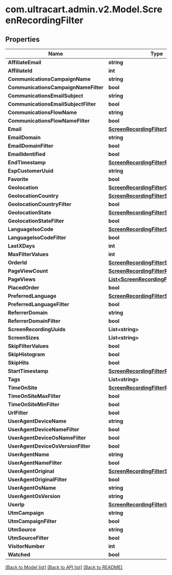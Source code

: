 
# com.ultracart.admin.v2.Model.ScreenRecordingFilter

## Properties

Name | Type | Description | Notes
------------ | ------------- | ------------- | -------------
**AffiliateEmail** | **string** |  | [optional] 
**AffiliateId** | **int** |  | [optional] 
**CommunicationsCampaignName** | **string** |  | [optional] 
**CommunicationsCampaignNameFilter** | **bool** |  | [optional] 
**CommunicationsEmailSubject** | **string** |  | [optional] 
**CommunicationsEmailSubjectFilter** | **bool** |  | [optional] 
**CommunicationsFlowName** | **string** |  | [optional] 
**CommunicationsFlowNameFilter** | **bool** |  | [optional] 
**Email** | [**ScreenRecordingFilterStringSearch**](ScreenRecordingFilterStringSearch.md) |  | [optional] 
**EmailDomain** | **string** |  | [optional] 
**EmailDomainFilter** | **bool** |  | [optional] 
**EmailIdentified** | **bool** |  | [optional] 
**EndTimestamp** | [**ScreenRecordingFilterRangeDate**](ScreenRecordingFilterRangeDate.md) |  | [optional] 
**EspCustomerUuid** | **string** |  | [optional] 
**Favorite** | **bool** |  | [optional] 
**Geolocation** | [**ScreenRecordingFilterGeoDistance**](ScreenRecordingFilterGeoDistance.md) |  | [optional] 
**GeolocationCountry** | [**ScreenRecordingFilterStringSearch**](ScreenRecordingFilterStringSearch.md) |  | [optional] 
**GeolocationCountryFilter** | **bool** |  | [optional] 
**GeolocationState** | [**ScreenRecordingFilterStringSearch**](ScreenRecordingFilterStringSearch.md) |  | [optional] 
**GeolocationStateFilter** | **bool** |  | [optional] 
**LanguageIsoCode** | [**ScreenRecordingFilterStringSearch**](ScreenRecordingFilterStringSearch.md) |  | [optional] 
**LanguageIsoCodeFilter** | **bool** |  | [optional] 
**LastXDays** | **int** |  | [optional] 
**MaxFilterValues** | **int** |  | [optional] 
**OrderId** | [**ScreenRecordingFilterStringSearch**](ScreenRecordingFilterStringSearch.md) |  | [optional] 
**PageViewCount** | [**ScreenRecordingFilterRangeInteger**](ScreenRecordingFilterRangeInteger.md) |  | [optional] 
**PageViews** | [**List&lt;ScreenRecordingFilterPageView&gt;**](ScreenRecordingFilterPageView.md) |  | [optional] 
**PlacedOrder** | **bool** |  | [optional] 
**PreferredLanguage** | [**ScreenRecordingFilterStringSearch**](ScreenRecordingFilterStringSearch.md) |  | [optional] 
**PreferredLanguageFilter** | **bool** |  | [optional] 
**ReferrerDomain** | **string** |  | [optional] 
**ReferrerDomainFilter** | **bool** |  | [optional] 
**ScreenRecordingUuids** | **List&lt;string&gt;** |  | [optional] 
**ScreenSizes** | **List&lt;string&gt;** |  | [optional] 
**SkipFilterValues** | **bool** |  | [optional] 
**SkipHistogram** | **bool** |  | [optional] 
**SkipHits** | **bool** |  | [optional] 
**StartTimestamp** | [**ScreenRecordingFilterRangeDate**](ScreenRecordingFilterRangeDate.md) |  | [optional] 
**Tags** | **List&lt;string&gt;** |  | [optional] 
**TimeOnSite** | [**ScreenRecordingFilterRangeInteger**](ScreenRecordingFilterRangeInteger.md) |  | [optional] 
**TimeOnSiteMaxFilter** | **bool** |  | [optional] 
**TimeOnSiteMinFilter** | **bool** |  | [optional] 
**UrlFilter** | **bool** |  | [optional] 
**UserAgentDeviceName** | **string** |  | [optional] 
**UserAgentDeviceNameFilter** | **bool** |  | [optional] 
**UserAgentDeviceOsNameFilter** | **bool** |  | [optional] 
**UserAgentDeviceOsVersionFilter** | **bool** |  | [optional] 
**UserAgentName** | **string** |  | [optional] 
**UserAgentNameFilter** | **bool** |  | [optional] 
**UserAgentOriginal** | [**ScreenRecordingFilterStringSearch**](ScreenRecordingFilterStringSearch.md) |  | [optional] 
**UserAgentOriginalFilter** | **bool** |  | [optional] 
**UserAgentOsName** | **string** |  | [optional] 
**UserAgentOsVersion** | **string** |  | [optional] 
**UserIp** | [**ScreenRecordingFilterIpSearch**](ScreenRecordingFilterIpSearch.md) |  | [optional] 
**UtmCampaign** | **string** |  | [optional] 
**UtmCampaignFilter** | **bool** |  | [optional] 
**UtmSource** | **string** |  | [optional] 
**UtmSourceFilter** | **bool** |  | [optional] 
**VisitorNumber** | **int** |  | [optional] 
**Watched** | **bool** |  | [optional] 

[[Back to Model list]](../README.md#documentation-for-models)
[[Back to API list]](../README.md#documentation-for-api-endpoints)
[[Back to README]](../README.md)

